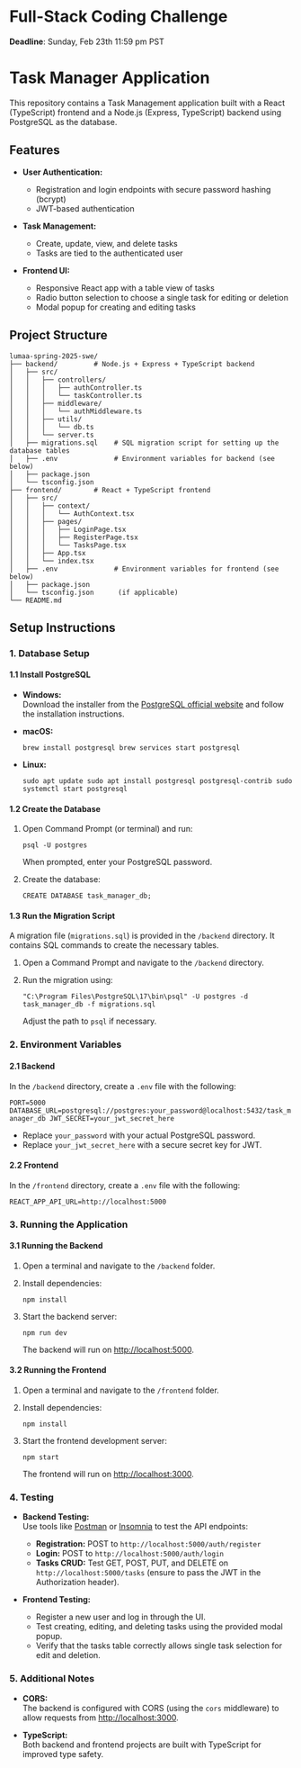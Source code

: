 # Full-Stack Coding Challenge

**Deadline**: Sunday, Feb 23th 11:59 pm PST

Task Manager Application
========================

This repository contains a Task Management application built with a React (TypeScript) frontend and a Node.js (Express, TypeScript) backend using PostgreSQL as the database.

Features
--------

-   **User Authentication:**

    -   Registration and login endpoints with secure password hashing (bcrypt)
    -   JWT-based authentication
-   **Task Management:**

    -   Create, update, view, and delete tasks
    -   Tasks are tied to the authenticated user
-   **Frontend UI:**

    -   Responsive React app with a table view of tasks
    -   Radio button selection to choose a single task for editing or deletion
    -   Modal popup for creating and editing tasks

Project Structure
-----------------
```
lumaa-spring-2025-swe/
├── backend/         # Node.js + Express + TypeScript backend
│   ├── src/
│   │   ├── controllers/
│   │   │   ├── authController.ts
│   │   │   └── taskController.ts
│   │   ├── middleware/
│   │   │   └── authMiddleware.ts
│   │   ├── utils/
│   │   │   └── db.ts
│   │   └── server.ts
│   ├── migrations.sql    # SQL migration script for setting up the database tables
│   ├── .env              # Environment variables for backend (see below)
│   ├── package.json
│   └── tsconfig.json
├── frontend/        # React + TypeScript frontend
│   ├── src/
│   │   ├── context/
│   │   │   └── AuthContext.tsx
│   │   ├── pages/
│   │   │   ├── LoginPage.tsx
│   │   │   ├── RegisterPage.tsx
│   │   │   └── TasksPage.tsx
│   │   ├── App.tsx
│   │   └── index.tsx
│   ├── .env              # Environment variables for frontend (see below)
│   ├── package.json
│   └── tsconfig.json      (if applicable)
└── README.md
```
Setup Instructions
------------------

### 1\. Database Setup

#### 1.1 Install PostgreSQL

-   **Windows:**\
    Download the installer from the [PostgreSQL official website](https://www.postgresql.org/download/windows/) and follow the installation instructions.

-   **macOS:**

    `brew install postgresql
    brew services start postgresql`

-   **Linux:**

    `sudo apt update
    sudo apt install postgresql postgresql-contrib
    sudo systemctl start postgresql`

#### 1.2 Create the Database

1.  Open Command Prompt (or terminal) and run:

    `psql -U postgres`

    When prompted, enter your PostgreSQL password.

2.  Create the database:

    `CREATE DATABASE task_manager_db;`

#### 1.3 Run the Migration Script

A migration file (`migrations.sql`) is provided in the `/backend` directory. It contains SQL commands to create the necessary tables.

1.  Open a Command Prompt and navigate to the `/backend` directory.
2.  Run the migration using:

    `"C:\Program Files\PostgreSQL\17\bin\psql" -U postgres -d task_manager_db -f migrations.sql`

    Adjust the path to `psql` if necessary.

### 2\. Environment Variables

#### 2.1 Backend

In the `/backend` directory, create a `.env` file with the following:

`PORT=5000
DATABASE_URL=postgresql://postgres:your_password@localhost:5432/task_manager_db
JWT_SECRET=your_jwt_secret_here`

-   Replace `your_password` with your actual PostgreSQL password.
-   Replace `your_jwt_secret_here` with a secure secret key for JWT.

#### 2.2 Frontend

In the `/frontend` directory, create a `.env` file with the following:

`REACT_APP_API_URL=http://localhost:5000`

### 3\. Running the Application

#### 3.1 Running the Backend

1.  Open a terminal and navigate to the `/backend` folder.
2.  Install dependencies:

    `npm install`

3.  Start the backend server:

    `npm run dev`

    The backend will run on <http://localhost:5000>.

#### 3.2 Running the Frontend

1.  Open a terminal and navigate to the `/frontend` folder.
2.  Install dependencies:

    `npm install`

3.  Start the frontend development server:

    `npm start`

    The frontend will run on <http://localhost:3000>.

### 4\. Testing

-   **Backend Testing:**\
    Use tools like [Postman](https://www.postman.com/) or [Insomnia](https://insomnia.rest/) to test the API endpoints:

    -   **Registration:** POST to `http://localhost:5000/auth/register`
    -   **Login:** POST to `http://localhost:5000/auth/login`
    -   **Tasks CRUD:** Test GET, POST, PUT, and DELETE on `http://localhost:5000/tasks` (ensure to pass the JWT in the Authorization header).
-   **Frontend Testing:**

    -   Register a new user and log in through the UI.
    -   Test creating, editing, and deleting tasks using the provided modal popup.
    -   Verify that the tasks table correctly allows single task selection for edit and deletion.

### 5\. Additional Notes

-   **CORS:**\
    The backend is configured with CORS (using the `cors` middleware) to allow requests from <http://localhost:3000>.

-   **TypeScript:**\
    Both backend and frontend projects are built with TypeScript for improved type safety.


